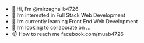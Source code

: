 - 👋 Hi, I’m @mirzaghalib4726
- 👀 I’m interested in Full Stack Web Development
- 🌱 I’m currently learning Front End Web Development
- 💞️ I’m looking to collaborate on ...
- 📫 How to reach me facebook.com/muab4726

<!---
mirzaghalib4726/mirzaghalib4726 is a ✨ special ✨ repository because its `README.md` (this file) appears on your GitHub profile.
You can click the Preview link to take a look at your changes.
--->

